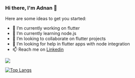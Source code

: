 ### Hi there, I'm Adnan 👋

Here are some ideas to get you started:

- 🔭 I’m currently working on flutter
- 🌱 I’m currently learning node.js
- 👯 I’m looking to collaborate on flutter projects
- 🤔 I’m looking for help in flutter apps with node integration
- 📫 Reach me on [Linkedin](https://www.linkedin.com/in/adnan-ali-4328751b7/)


<img src = "https://github-readme-stats.vercel.app/api?username=Adnanali777&&show_icons=true&title_color=ffffff&icon_color=bb2acf&text_color=daf7dc&bg_color=151515">

[![Top Langs](https://github-readme-stats.vercel.app/api/top-langs/?username=Adnanali777&&hide=CSS&layout=compact&theme=radical)](https://github-readme-stats.vercel.app/api/top-langs/?username=Adnanali777&&hide=CSS&layout=compact&theme=radical)
